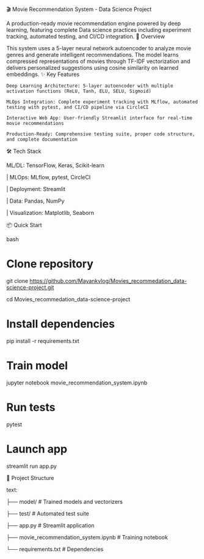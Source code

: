 
🎬 Movie Recommendation System - Data Science Project

A production-ready movie recommendation engine powered by deep learning, featuring complete Data science practices including experiment tracking, automated testing, and CI/CD integration.
🚀 Overview

This system uses a 5-layer neural network autoencoder to analyze movie genres and generate intelligent recommendations. The model learns compressed representations of movies through TF-IDF vectorization and delivers personalized suggestions using cosine similarity on learned embeddings.
✨ Key Features

    Deep Learning Architecture: 5-layer autoencoder with multiple activation functions (ReLU, Tanh, ELU, SELU, Sigmoid)

    MLOps Integration: Complete experiment tracking with MLflow, automated testing with pytest, and CI/CD pipeline via CircleCI

    Interactive Web App: User-friendly Streamlit interface for real-time movie recommendations

    Production-Ready: Comprehensive testing suite, proper code structure, and complete documentation

🛠️ Tech Stack

ML/DL: TensorFlow, Keras, Scikit-learn 

| MLOps: MLflow, pytest, CircleCI

| Deployment: Streamlit 

| Data: Pandas, NumPy 

| Visualization: Matplotlib, Seaborn

📦 Quick Start

bash
# Clone repository
git clone https://github.com/Mayankvlog/Movies_recommedation_data-science-project.git

cd Movies_recommedation_data-science-project

# Install dependencies
pip install -r requirements.txt

# Train model
jupyter notebook movie_recommendation_system.ipynb

# Run tests
pytest

# Launch app
streamlit run app.py

🎯 Project Structure

text:

├── model/                  # Trained models and vectorizers

├── test/                   # Automated test suite

├── app.py                  # Streamlit application

├── movie_recommendation_system.ipynb  # Training notebook

└── requirements.txt        # Dependencies






